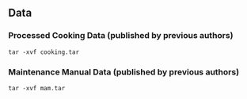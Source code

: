 
## Data

### Processed Cooking Data (published by previous authors)
```
tar -xvf cooking.tar
```

### Maintenance Manual Data (published by previous authors)
```
tar -xvf mam.tar
```
